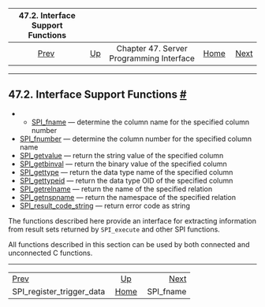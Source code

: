 <!--?xml version="1.0" encoding="UTF-8" standalone="no"?-->

|                    47.2. Interface Support Functions                    |                                                           |                                          |                                                       |                                         |
| :---------------------------------------------------------------------: | :-------------------------------------------------------- | :--------------------------------------: | ----------------------------------------------------: | --------------------------------------: |
| [Prev](spi-spi-register-trigger-data.html "SPI_register_trigger_data")  | [Up](spi.html "Chapter 47. Server Programming Interface") | Chapter 47. Server Programming Interface | [Home](index.html "PostgreSQL 17devel Documentation") |  [Next](spi-spi-fname.html "SPI_fname") |

***

## 47.2. Interface Support Functions [#](#SPI-INTERFACE-SUPPORT)

  * *   [SPI\_fname](spi-spi-fname.html) — determine the column name for the specified column number
* [SPI\_fnumber](spi-spi-fnumber.html) — determine the column number for the specified column name
* [SPI\_getvalue](spi-spi-getvalue.html) — return the string value of the specified column
* [SPI\_getbinval](spi-spi-getbinval.html) — return the binary value of the specified column
* [SPI\_gettype](spi-spi-gettype.html) — return the data type name of the specified column
* [SPI\_gettypeid](spi-spi-gettypeid.html) — return the data type OID of the specified column
* [SPI\_getrelname](spi-spi-getrelname.html) — return the name of the specified relation
* [SPI\_getnspname](spi-spi-getnspname.html) — return the namespace of the specified relation
* [SPI\_result\_code\_string](spi-spi-result-code-string.html) — return error code as string

The functions described here provide an interface for extracting information from result sets returned by `SPI_execute` and other SPI functions.

All functions described in this section can be used by both connected and unconnected C functions.

***

|                                                                         |                                                           |                                         |
| :---------------------------------------------------------------------- | :-------------------------------------------------------: | --------------------------------------: |
| [Prev](spi-spi-register-trigger-data.html "SPI_register_trigger_data")  | [Up](spi.html "Chapter 47. Server Programming Interface") |  [Next](spi-spi-fname.html "SPI_fname") |
| SPI\_register\_trigger\_data                                            |   [Home](index.html "PostgreSQL 17devel Documentation")   |                              SPI\_fname |

